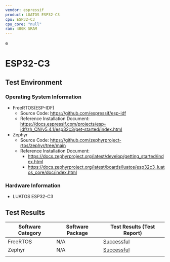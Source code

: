 ```yaml
---
vendor: espressif
product: LUATOS ESP32-C3
cpu: ESP32-C3
cpu_core: "null"
ram: 400K SRAM
---
```

e
# ESP32-C3

## Test Environment

### Operating System Information

- FreeRTOS(ESP-IDF)
    - Source Code: https://github.com/espressif/esp-idf
    - Reference Installation Document: https://docs.espressif.com/projects/esp-idf/zh_CN/v5.4.1/esp32c3/get-started/index.html
- Zephyr
    - Source Code: https://github.com/zephyrproject-rtos/zephyr/tree/main
    - Reference Installation Document: 
        - https://docs.zephyrproject.org/latest/develop/getting_started/index.html
        - https://docs.zephyrproject.org/latest/boards/luatos/esp32c3_luatos_core/doc/index.html

### Hardware Information

- LUATOS ESP32-C3

## Test Results

| Software Category     | Software Package | Test Results (Test Report)                        |
| --------------------- | ---------------- | ------------------------------------------------- |
| FreeRTOS  | N/A              | [Successful][FreeRTOS]                                |
| Zephyr  | N/A             | [Successful][Zephyr]                                |
                             |

[FreeRTOS]: ./FreeRTOS/README.md
[Zephyr]: ./Zephyr/README.md
